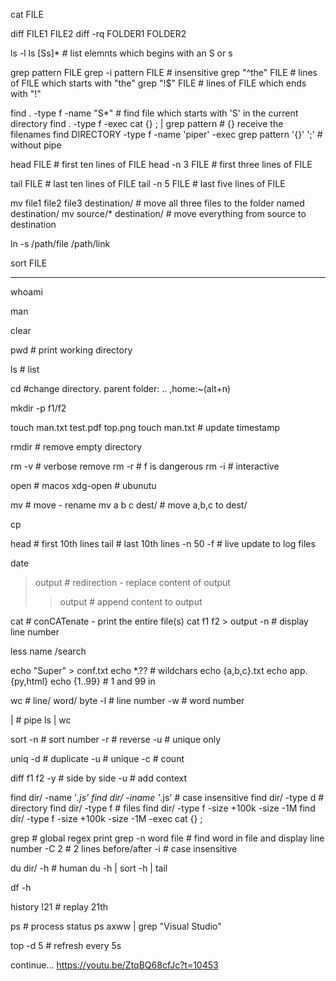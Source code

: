 cat FILE

diff FILE1 FILE2
diff -rq FOLDER1 FOLDER2

ls -l
ls [Ss]*  # list elemnts which begins with an S or s

grep pattern FILE
grep -i pattern FILE  # insensitive
grep "^the" FILE  # lines of FILE which starts with "the"
grep "!$" FILE  # lines of FILE which ends with "!"

find . -type f -name "S*"  # find file which starts with 'S' in the current directory
find . -type f -exec cat {} \; | grep pattern   # {} receive the filenames
find DIRECTORY -type f -name 'piper' -exec grep pattern '{}' ';'  # without pipe

head FILE  # first ten lines of FILE
head -n 3 FILE  # first three lines of FILE

tail FILE  # last ten lines of FILE
tail -n 5 FILE  # last five lines of FILE

mv file1 file2 file3 destination/  # move all three files to the folder named destination/
mv source/* destination/  # move everything from source to destination

ln -s /path/file /path/link

sort FILE

___

whoami

man

clear

pwd  # print working directory

ls  # list

cd  #change directory. parent folder: .. ,home:~(alt+n)

mkdir -p f1/f2

touch man.txt test.pdf top.png
touch man.txt  # update timestamp

rmdir  # remove empty directory

rm -v  # verbose remove
rm -r  # f is dangerous
rm -i  # interactive

open  # macos
xdg-open  # ubunutu

mv  # move - rename
mv a b c dest/  # move a,b,c to dest/

cp

head  # first 10th lines
tail  # last 10th lines
-n 50
-f  # live update to log files

date

> output  # redirection - replace content of output
>> output  # append content to output

cat  # conCATenate - print the entire file(s)
cat f1 f2 > output
-n  # display line number

less name
/search

echo "Super" > conf.txt
echo *.??  # wildchars
echo {a,b,c}.txt
echo app.{py,html}
echo {1..99}  # 1 and 99 in

wc  # line/ word/ byte
-l  # line number
-w  # word number

|  # pipe
ls | wc

sort
-n  # sort number
-r  # reverse
-u  # unique only

uniq 
-d  # duplicate
-u  # unique
-c  # count

diff f1 f2
-y  # side by side
-u  # add context

find dir/ -name '*.js'
find dir/ -iname '*.js'  # case insensitive
find dir/ -type d  # directory
find dir/ -type f  # files
find dir/ -type f  -size +100k -size -1M
find dir/ -type f  -size +100k -size -1M -exec cat {} \;

grep  # global regex print
grep -n word file  # find word in file and display line number
-C 2  # 2 lines before/after
-i  # case insensitive

du dir/
-h  # human
du -h | sort -h | tail

df
-h

history
!21  # replay 21th

ps  # process status
ps axww | grep "Visual Studio"

top
-d 5  # refresh every 5s

continue... https://youtu.be/ZtqBQ68cfJc?t=10453